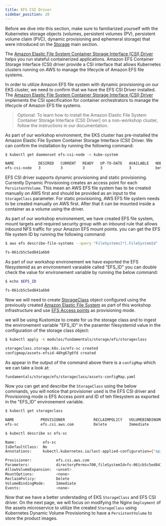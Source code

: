 ```yaml
---
title: EFS CSI Driver
sidebar_position: 20
---
```


Before we dive into this section, make sure to familiarized yourself with the Kubernetes storage objects (volumes, persistent volumes (PV), persistent volume claim (PVC), dynamic provisioning and ephemeral storage) that were introduced on the [Storage](../index.md) main section.

The [Amazon Elastic File System Container Storage Interface (CSI) Driver](https://github.com/kubernetes-sigs/aws-efs-csi-driver) helps you run stateful containerized applications. Amazon EFS Container Storage Interface (CSI) driver provide a CSI interface that allows Kubernetes clusters running on AWS to manage the lifecycle of Amazon EFS file systems.

In order to utilize Amazon EFS file system with dynamic provisioning on our EKS cluster, we need to confirm that we have the EFS CSI Driver installed. The [Amazon Elastic File System Container Storage Interface (CSI) Driver](https://github.com/kubernetes-sigs/aws-efs-csi-driver) implements the CSI specification for container orchestrators to manage the lifecycle of Amazon EFS file systems.

> Optional: 
> To learn how to install the Amazon Elastic File System Container Storage Interface (CSI) Driver] on a non-workshop cluster, follow the instructions in our documentation.

As part of our workshop environment, the EKS cluster has pre-installed the Amazon Elastic File System Container Storage Interface (CSI) Driver. We can confirm the installation by running the following command:

```bash
$ kubectl get daemonset efs-csi-node -n kube-system

NAME           DESIRED   CURRENT   READY   UP-TO-DATE   AVAILABLE   NODE SELECTOR                 AGE
efs-csi-node   3         3         3       3            3           beta.kubernetes.io/os=linux   2d1h
```

EFS CSI driver supports dynamic provisioning and static provisioning. Currently Dynamic Provisioning creates an access point for each `PersistentVolume`. This mean an AWS EFS file system has to be created manually on AWS first and should be provided as an input to the `StorageClass` parameter. For static provisioning, AWS EFS file system needs to be created manually on AWS first. After that it can be mounted inside a container as a volume using the driver.

As part of our workshop environement, we have created EFS file system, mount targets and required security group with an inbound rule that allows inbound NFS traffic for your Amazon EFS mount points. you can get the EFS file system ID by running the following command:


```bash
$ aws efs describe-file-systems --query "FileSystems[*].FileSystemId" --output text

fs-061cb5c5ed841a6b0
```
As part of our workshop environement we have exported the EFS filesystemid as an environement varaiable called "EFS_ID" you can double check the value for environement variable by running the below command:


```bash
$ echo $EFS_ID

fs-061cb5c5ed841a6b0
```
Now we will need to create [StorageClass](https://kubernetes.io/docs/concepts/storage/storage-classes/) object configured using the previously created [Amazon Elastic File System](https://docs.aws.amazon.com/efs/latest/ug/whatisefs.html) as part of this workshop infrastructure and use [EFS Access points](https://docs.aws.amazon.com/efs/latest/ug/efs-access-points.html) as provisioning mode.

we will be using Kustomize to create for us the storage class and to ingest the environement variable "EFS_ID" in the paramter filesystemid value in the configuration of the storage class object: 

```bash
$ kubectl apply -k modules/fundamentals/storage/efs/storageclass 
  
storageclass.storage.k8s.io/efs-sc created
configmap/assets-efsid-48hg67g6fd created
```

As appear in the output of the command above there is a `configMap` which we can take a look at:

```file
fundamentals/storage/efs/storageclass/assets-configMap.yaml
```

Now you can get and describe the `StorageClass` using the below commands, you will notice that provisioner used is the EFS CSI driver and Provisioning mode is EFS Access point and ID of teh filesystem as exported in the "EFS_ID" environement variable.

```bash
$ kubectl get storageclass

NAME            PROVISIONER             RECLAIMPOLICY   VOLUMEBINDINGMODE      ALLOWVOLUMEEXPANSION   AGE
efs-sc          efs.csi.aws.com         Delete          Immediate              false                  8m29s
```

```bash
$ kubectl describe sc efs-sc

Name:            efs-sc
IsDefaultClass:  No
Annotations:     kubectl.kubernetes.io/last-applied-configuration={"apiVersion":"storage.k8s.io/v1","kind":"StorageClass","metadata":{"annotations":{},"name":"efs-sc"},"parameters":{"directoryPerms":"700","fileSystemId":"fs-061cb5c5ed841a6b0","provisioningMode":"efs-ap"},"provisioner":"efs.csi.aws.com"}

Provisioner:           efs.csi.aws.com
Parameters:            directoryPerms=700,fileSystemId=fs-061cb5c5ed841a6b0,provisioningMode=efs-ap
AllowVolumeExpansion:  <unset>
MountOptions:          <none>
ReclaimPolicy:         Delete
VolumeBindingMode:     Immediate
Events:                <none>
```

Now that we have a better understading of EKS `StorageClass` and EFS CSI driver. On the next page, we will focus on modifying the Nginx `Deployment` of the assets microservice to utilize the created `StorageClass` using Kubernetes Dynamic Volume Provisioning to have a `PersistentVolume` to store the product images. 